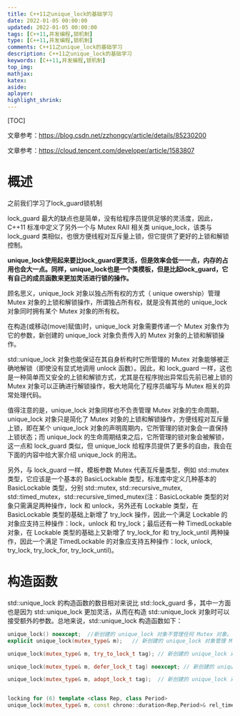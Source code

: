 ```yaml
---
title: C++11之unique_lock的基础学习
date: 2022-01-05 00:00:00
updated: 2022-01-05 00:00:00
tags: [C++11,并发编程,锁机制]
type: [C++11,并发编程,锁机制]
comments: C++11之unique_lock的基础学习
description: C++11之unique_lock的基础学习
keywords: [C++11,并发编程,锁机制]
top_img:
mathjax:
katex:
aside:
aplayer:
highlight_shrink:
---
```


[TOC]

文章参考：https://blog.csdn.net/zzhongcy/article/details/85230200

文章参考：https://cloud.tencent.com/developer/article/1583807

# 概述

之前我们学习了lock_guard锁机制

lock_guard 最大的缺点也是简单，没有给程序员提供足够的灵活度，因此，C++11 标准中定义了另外一个与 Mutex RAII 相关类 unique_lock，该类与 lock_guard 类相似，也很方便线程对互斥量上锁，但它提供了更好的上锁和解锁控制。 

**unique_lock使用起来要比lock_guard更灵活，但是效率会低一一点，内存的占用也会大一点。同样，unique_lock也是一个类模板，但是比起lock_guard，它有自己的成员函数来更加灵活进行锁的操作。**

顾名思义，unique_lock 对象以独占所有权的方式（ unique owership）管理 Mutex 对象的上锁和解锁操作，所谓独占所有权，就是没有其他的 unique_lock 对象同时拥有某个 Mutex 对象的所有权。 

在构造(或移动(move)赋值)时，unique_lock 对象需要传递一个 Mutex 对象作为它的参数，新创建的 unique_lock 对象负责传入的 Mutex 对象的上锁和解锁操作。

  std::unique_lock 对象也能保证在其自身析构时它所管理的 Mutex 对象能够被正确地解锁（即使没有显式地调用 unlock 函数）。因此，和 lock_guard 一样，这也是一种简单而又安全的上锁和解锁方式，尤其是在程序抛出异常后先前已被上锁的 Mutex 对象可以正确进行解锁操作，极大地简化了程序员编写与 Mutex 相关的异常处理代码。

值得注意的是，unique_lock 对象同样也不负责管理 Mutex 对象的生命周期，unique_lock 对象只是简化了 Mutex 对象的上锁和解锁操作，方便线程对互斥量上锁，即在某个 unique_lock 对象的声明周期内，它所管理的锁对象会一直保持上锁状态；而 unique_lock 的生命周期结束之后，它所管理的锁对象会被解锁，这一点和 lock_guard 类似，但 unique_lock 给程序员提供了更多的自由，我会在下面的内容中给大家介绍 unique_lock 的用法。 

另外，与 lock_guard 一样，模板参数 Mutex 代表互斥量类型，例如 std::mutex 类型，它应该是一个基本的 BasicLockable 类型，标准库中定义几种基本的 BasicLockable 类型，分别 std::mutex, std::recursive_mutex, std::timed_mutex，std::recursive_timed_mutex(注：BasicLockable 类型的对象只需满足两种操作，lock 和 unlock，另外还有 Lockable 类型，在 BasicLockable 类型的基础上新增了 try_lock 操作，因此一个满足 Lockable 的对象应支持三种操作：lock，unlock 和 try_lock；最后还有一种 TimedLockable 对象，在 Lockable 类型的基础上又新增了 try_lock_for 和 try_lock_until 两种操作，因此一个满足 TimedLockable 的对象应支持五种操作：lock, unlock, try_lock, try_lock_for, try_lock_until)。

# 构造函数

std::unique_lock 的构造函数的数目相对来说比 std::lock_guard 多，其中一方面也是因为 
		std::unique_lock 更加灵活，从而在构造 std::unique_lock 
		对象时可以接受额外的参数。总地来说，std::unique_lock 构造函数如下：

```c++
unique_lock() noexcept;  //新创建的 unique_lock 对象不管理任何 Mutex 对象。
explicit unique_lock(mutex_type& m);   // 新创建的 unique_lock 对象管理 Mutex 对象 m，并尝试调用 m.lock() 对 Mutex 对象进行上锁，如果此时另外某个 unique_lock 对象已经管理了该 Mutex 对象 m，则当前线程将会被阻塞。

unique_lock(mutex_type& m, try_to_lock_t tag); // 新创建的 unique_lock 对象管理 Mutex 对象 m，并尝试调用 m.try_lock() 对 Mutex 对象进行上锁，但如果上锁不成功，并不会阻塞当前线程。

unique_lock(mutex_type& m, defer_lock_t tag) noexcept; // 新创建的 unique_lock 对象管理 Mutex 对象 m，但是在初始化的时候并不锁住 Mutex 对象。 m 应该是一个没有当前线程锁住的 Mutex 对象。

unique_lock(mutex_type& m, adopt_lock_t tag);  // 新创建的 unique_lock 对象管理 Mutex 对象 m， m 应该是一个已经被当前线程锁住的 Mutex 对象。(并且当前新创建的 unique_lock 对象拥有对锁(Lock)的所有权)。


locking for (6) template <class Rep, class Period>
unique_lock(mutex_type& m, const chrono::duration<Rep,Period>& rel_time);
```



































































































